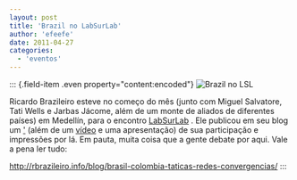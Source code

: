 ```yaml
---
layout: post
title: 'Brazil no LabSurLab'
author: 'efeefe'
date: 2011-04-27
categories:
  - 'eventos'
---
```


::: {.field-item .even property="content:encoded"}
![Brazil no LSL](http://rbrazileiro.info/wp-content/uploads/2011/04/elcomplexo.jpg)

Ricardo Brazileiro esteve no começo do mês (junto com Miguel Salvatore, Tati Wells e Jarbas Jácome, além de um monte de aliados de diferentes países) em Medellín, para o encontro [LabSurLab](http://labsurlab.co/) . Ele publicou em seu blog um [\'](http://rbrazileiro.info/blog/brasil-colombia-taticas-redes-convergencias/) (além de um [vídeo](http://rbrazileiro.info/blog/cambio-colombia-video-doc/) e uma apresentação) de sua participação e impressões por lá. Em pauta, muita coisa que a gente debate por aqui. Vale a pena ler tudo:

<http://rbrazileiro.info/blog/brasil-colombia-taticas-redes-convergencias/>
:::
